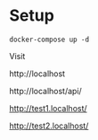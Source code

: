 # Setup
```
docker-compose up -d
```

Visit 

http://localhost


http://localhost/api/


http://test1.localhost/


http://test2.localhost/
